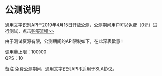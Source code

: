 # 公测说明

通用文字识别API于2019年4月15日开放公测，公测期间用户可以免费（0元）进行测试，点击[购买流程>>](http://neuhub.jd.com/ai/api/ocr/general)

由于测试资源有限，公测期间的API限制如下，在此深表歉意！

调用量上限：100000   
QPS：10

备注
免费公测期间，通用文字识别API不适用于SLA协议。



